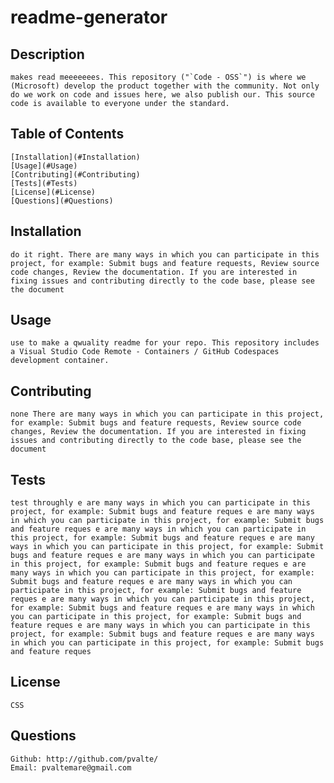 # readme-generator

## Description

    makes read meeeeeees. This repository ("`Code - OSS`") is where we (Microsoft) develop the product together with the community. Not only do we work on code and issues here, we also publish our. This source code is available to everyone under the standard. 

## Table of Contents
    [Installation](#Installation)
    [Usage](#Usage)
    [Contributing](#Contributing)
    [Tests](#Tests)
    [License](#License)
    [Questions](#Questions)

## Installation

    do it right. There are many ways in which you can participate in this project, for example: Submit bugs and feature requests, Review source code changes, Review the documentation. If you are interested in fixing issues and contributing directly to the code base, please see the document
    
## Usage

    use to make a qwuality readme for your repo. This repository includes a Visual Studio Code Remote - Containers / GitHub Codespaces development container.
    
## Contributing

    none There are many ways in which you can participate in this project, for example: Submit bugs and feature requests, Review source code changes, Review the documentation. If you are interested in fixing issues and contributing directly to the code base, please see the document
    
## Tests

    test throughly e are many ways in which you can participate in this project, for example: Submit bugs and feature reques e are many ways in which you can participate in this project, for example: Submit bugs and feature reques e are many ways in which you can participate in this project, for example: Submit bugs and feature reques e are many ways in which you can participate in this project, for example: Submit bugs and feature reques e are many ways in which you can participate in this project, for example: Submit bugs and feature reques e are many ways in which you can participate in this project, for example: Submit bugs and feature reques e are many ways in which you can participate in this project, for example: Submit bugs and feature reques e are many ways in which you can participate in this project, for example: Submit bugs and feature reques e are many ways in which you can participate in this project, for example: Submit bugs and feature reques e are many ways in which you can participate in this project, for example: Submit bugs and feature reques e are many ways in which you can participate in this project, for example: Submit bugs and feature reques
    
## License

    CSS
        
## Questions

    Github: http://github.com/pvalte/
    Email: pvaltemare@gmail.com
    